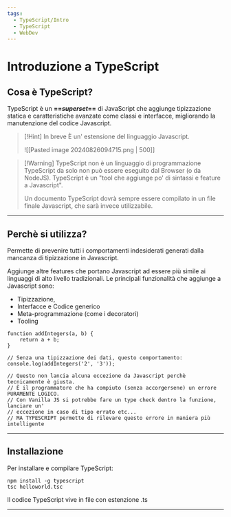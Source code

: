 ```yaml
---
tags:
  - TypeScript/Intro
  - TypeScript
  - WebDev
---
```


# Introduzione a TypeScript

## Cosa è TypeScript?

TypeScript è un **==_superset_==** di JavaScript che aggiunge tipizzazione statica e caratteristiche avanzate come classi e interfacce, migliorando la manutenzione del codice Javascript.

> [!Hint] In breve
> È un' estensione del linguaggio Javascript.
> 
> ![[Pasted image 20240826094715.png | 500]]

> [!Warning] TypeScript non è un linguaggio di programmazione
> TypeScript da solo non può essere eseguito dal Browser (o da NodeJS). 
> TypeScript è un "tool che aggiunge po' di sintassi e feature a Javascript". 
> 
> Un documento TypeScript dovrà sempre essere compilato in un file finale Javascript, che sarà invece utilizzabile.
> 

***

## Perchè si utilizza? 

Permette di prevenire tutti i comportamenti indesiderati generati dalla mancanza di tipizzazione in Javascript.

Aggiunge altre features che portano Javascript ad essere più simile ai linguaggi di alto livello tradizionali. Le principali funzionalità che aggiunge a Javascript sono:

- Tipizzazione,
- Interfacce e Codice generico
- Meta-programmazione (come i decoratori)
- Tooling 

```
function addIntegers(a, b) {
	return a + b;
}

// Senza una tipizzazione dei dati, questo comportamento:
console.log(addIntegers('2', '3'));

// Questo non lancia alcuna eccezione da Javascript perchè tecnicamente è giusta.
// È il programmatore che ha compiuto (senza accorgersene) un errore PURAMENTE LOGICO.
// Con Vanilla JS si potrebbe fare un type check dentro la funzione, lanciare un' 
// eccezione in caso di tipo errato etc...
// MA TYPESCRIPT permette di rilevare questo errore in maniera più intelligente 

```

*** 

## Installazione

Per installare e compilare TypeScript:

```
npm install -g typescript
tsc helloworld.tsc
```

Il codice TypeScript vive in file con estenzione .ts

***
